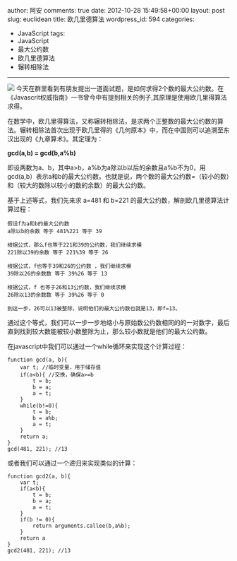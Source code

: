 author: 阿安
comments: true
date: 2012-10-28 15:49:58+00:00
layout: post
slug: euclidean
title: 欧几里德算法
wordpress_id: 594
categories:
- JavaScript
tags:
- JavaScript
- 最大公约数
- 欧几里德算法
- 辗转相除法
---

![](/wp-content/uploads/2012/10/euclidean.jpg)
今天在群里看到有朋友提出一道面试题，是如何求得2个数的最大公约数。在《Javascrit权威指南》一书曾今中有提到相关的例子,其原理是使用欧几里得算法求得。

在数学中，欧几里得算法，又称辗转相除法，是求两个正整数的最大公约数的算法。辗转相除法首次出现于欧几里得的《几何原本》中，而在中国则可以追溯至东汉出现的《九章算术》。其定理为：

**gcd(a,b) = gcd(b,a%b)** 

即设两数为a、b，其中a>b，a%b为a除以b以后的余数且a%b不为0，用gcd(a,b）表示a和b的最大公约数。也就是说，两个数的最大公约数=（较小的数）和（较大的数除以较小的数的余数）的最大公约数。

基于上述等式，我们先来求 a=481 和 b=221 的最大公约数，解剖欧几里德算法计算过程：

    
    
    假设f为a和b的最大公约数
    a除以b的余数 等于 481%221 等于 39
    
    根据公式，那么f也等于221和39的公约数，我们继续求模
    221除以39的余数 等于 221%39 等于 26
    
    根据公式，f也等于39和26的公约数 ，我们继续求模
    39除以26的余数数 等于 39%26 等于 13
    
    根据公式，f 也等于26和13公约数，我们继续求模
    26除以13的余数数 等于 39%26 等于 0
    
    到这一步，26可以13被整除，说明他们的最大公约数也就是13，即f=13。
    


通过这个等式，我们可以一步一步地缩小与原始数公约数相同的的一对数字，最后直到找到较大数能被较小数整除为止，那么较小数就是他们的最大公约数。<!-- more -->

在javascript中我们可以通过一个while循环来实现这个计算过程：

    

    function gcd(a, b){
        var t; //临时变量，用于储存值
        if(a<b){ //交换，确保a>=b
            t = b;
            b = a;
            a = t;
        }
        while(b!=0){
            t = b;
            b = a%b;
            a = t;
        }
        return a;
    }
    gcd(481, 221); //13




或者我们可以通过一个递归来实现类似的计算：



    function gcd2(a, b){
        var t;
        if(a<b){
            t = b;
            b = a;
            a = t;
        }
        if(b != 0){
            return arguments.callee(b,a%b);
        }
        return a
    }
    gcd2(481, 221); //13


